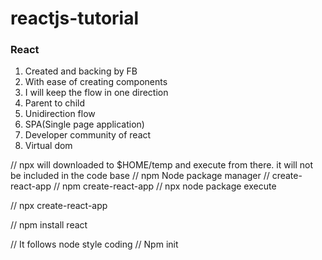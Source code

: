 # reactjs-tutorial

### React

1. Created and backing by FB
2. With ease of creating components
3. I will keep the flow in one direction
4. Parent to child
5. Unidirection flow
6. SPA(Single page application)
7. Developer community of react
8. Virtual dom


// npx will downloaded to $HOME/temp and execute from there. it will not be included in the code base
// npm Node package manager
// create-react-app
// npm create-react-app <Name>
// npx node package execute

// npx create-react-app <Name>

// npm install react

// It follows node style coding
// Npm init